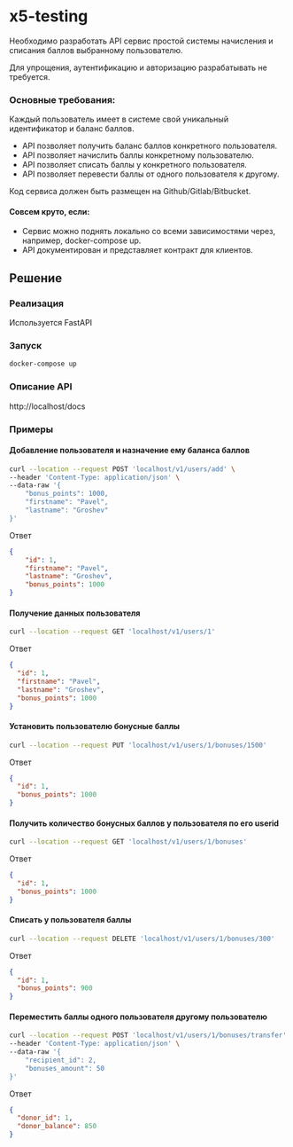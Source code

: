 # x5-testing

Необходимо разработать API сервис простой системы начисления и списания баллов выбранному пользователю. 

Для упрощения, аутентификацию и авторизацию разрабатывать не требуется.

### Основные требования:
Каждый пользователь имеет в системе свой уникальный идентификатор и баланс баллов.
- API позволяет получить баланс баллов конкретного пользователя.
- API позволяет начислить баллы конкретному пользователю.
- API позволяет списать баллы у конкретного пользователя.
- API позволяет перевести баллы от одного пользователя к другому.

Код сервиса должен быть размещен на Github/Gitlab/Bitbucket.

#### Совсем круто, если:
- Сервис можно поднять локально со всеми зависимостями через, например, docker-compose up.
- API документирован и представляет контракт для клиентов.


## Решение
### Реализация
Используется FastAPI

### Запуск
```bash
docker-compose up
```
### Описание API
http://localhost/docs

### Примеры
#### Добавление пользователя и назначение ему баланса баллов
```bash
curl --location --request POST 'localhost/v1/users/add' \
--header 'Content-Type: application/json' \
--data-raw '{
    "bonus_points": 1000,
    "firstname": "Pavel",
    "lastname": "Groshev"
}'
```
Ответ
```json
{
    "id": 1,
    "firstname": "Pavel",
    "lastname": "Groshev",
    "bonus_points": 1000
}
```
#### Получение данных пользователя
```bash
curl --location --request GET 'localhost/v1/users/1'
```
Ответ
```json
{
  "id": 1,
  "firstname": "Pavel",
  "lastname": "Groshev",
  "bonus_points": 1000
}
```

#### Установить пользователю бонусные баллы
```bash
curl --location --request PUT 'localhost/v1/users/1/bonuses/1500'
```
Ответ
```json
{
  "id": 1,
  "bonus_points": 1000
}
```

#### Получить количество бонусных баллов у пользователя по его userid
```bash
curl --location --request GET 'localhost/v1/users/1/bonuses'
```
Ответ
```json
{
  "id": 1,
  "bonus_points": 1000
}
```

#### Списать у пользователя баллы
```bash
curl --location --request DELETE 'localhost/v1/users/1/bonuses/300'
```
Ответ
```json
{
  "id": 1,
  "bonus_points": 900
}
```

#### Переместить баллы одного пользователя другому пользователю
```bash
curl --location --request POST 'localhost/v1/users/1/bonuses/transfer' \
--header 'Content-Type: application/json' \
--data-raw '{
    "recipient_id": 2,
    "bonuses_amount": 50
}'
```
Ответ
```json
{
  "donor_id": 1,
  "donor_balance": 850
}
```
